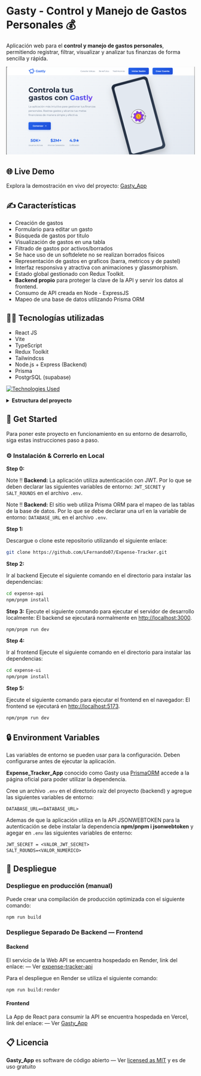 # Gasty - Control y Manejo de Gastos Personales 💰

Aplicación web para el **control y manejo de gastos personales**, permitiendo registrar, filtrar, visualizar y analizar tus finanzas de forma sencilla y rápida.

![demo](.github/readme_assets/gasty.png)

## 🌐 Live Demo

Explora la demostración en vivo del proyecto:
[Gasty_App](https://expense-gasty.vercel.app/)

## ✍️ Características

- Creación de gastos
- Formulario para editar un gasto
- Búsqueda de gastos por titulo
- Visualización de gastos en una tabla
- Filtrado de gastos por activos/borrados
- Se hace uso de un softdelete no se realizan borrados fisicos
- Representación de gastos en graficos (barra, metricos y de pastel)
- Interfaz responsiva y atractiva con animaciones y glassmorphism.
- Estado global gestionado con Redux Toolkit.
- **Backend propio** para proteger la clave de la API y servir los datos al frontend.
- Consumo de API creada en Node - ExpressJS
- Mapeo de una base de datos utilizando Prisma ORM

## 👨‍💻 Tecnologías utilizadas

- React JS
- Vite
- TypeScript
- Redux Toolkit
- Tailwindcss
- Node.js + Express (Backend)
- Prisma
- PostgrSQL (supabase)

[![Technologies Used](https://skillicons.dev/icons?i=ts,vite,react,redux,express,vercel,tailwind,prisma,postgres)](https://skillicons.dev)

<details><summary><b>Estructura del proyecto</b></summary>

```bash
Weather_Wrapper_Service/
├── .github/
│   └── assets/
│       └── gasty.png
├── backend/
│   ├── src/
│   │   ├── config/
│   │   │   └── redisClient.js
│   │   └── features/
│   │       └── weather/
│   │           ├── weather.cache.js
│   │           ├── weather.controller.js
│   │           ├── weather.route.js
│   │           └── weather.service.js
│   └── index.js
│   ├── .env
│   ├── package-lock.json
│   └── package.json
├── frontend/
│   ├── public/
│   │   ├── vite.svg
│   ├── src/
│   │   ├── assets/
│   │   │   └── react.svg
│   │   ├── components
│   │   │   ├── FormWeather.tsx
│   │   │   ├── Icons.tsx
│   │   │   └── WeatherDash.tsx
│   │   ├── mocks/
│   │   │   └── Weather_Result.json
│   │   ├── service/
│   │   │   └── weatherAPI.ts
│   │   ├── store/
│   │   │   ├── weather/
│   │   │   │   ├── WeatherSlice.ts
│   │   │   └── index.ts
│   │   ├── styles
│   │   │   ├── FormWeather.css
│   │   │   └── WeatherDash.css
│   │   ├── App.css
│   │   ├── App.tsx
│   │   ├── index.css
│   │   ├── main.tsx
│   │   ├── types.d.ts
│   │   └── vite-env.d.ts
│   ├── .env
│   ├── .gitignore
│   ├── eslint.config.js
│   ├── index.html
│   ├── package-lock.json
│   ├── package.json
│   ├── tsconfig.app.json
│   ├── tsconfig.json
│   ├── tsconfig.node.json
│   └── vite.config.ts
├── .gitignore
├── README.md
└── package-lock.json
```

</details>

## 🧰 Get Started

Para poner este proyecto en funcionamiento en su entorno de desarrollo, siga estas instrucciones paso a paso.

### ⚙️ Instalación & Correrlo en Local

**Step 0:**

Note :bangbang: **Backend:** La aplicación utiliza autenticación con JWT. Por lo que se deben declarar las siguientes variables de entorno:
`JWT_SECRET` y `SALT_ROUNDS` en el archivo `.env`.

Note :bangbang: **Backend:** El sitio web utiliza Prisma ORM para el mapeo de las tablas de la base de datos. Por lo que se debe declarar una url en la variable de entorno:
`DATABASE_URL` en el archivo `.env`.

**Step 1:**

Descargue o clone este repositorio utilizando el siguiente enlace:

```bash
git clone https://github.com/LFernando07/Expense-Tracker.git
```

**Step 2:**

Ir al backend
Ejecute el siguiente comando en el directorio para instalar las dependencias:

```bash
cd expense-api
npm/pnpm install
```

**Step 3:**
Ejecute el siguiente comando para ejecutar el servidor de desarrollo localmente:
El backend se ejecutará normalmente en [http://localhost:3000](http://localhost:3000).

```bash
npm/pnpm run dev
```

**Step 4:**

Ir al frontend
Ejecute el siguiente comando en el directorio para instalar las dependencias:

```bash
cd expense-ui
npm/pnpm install
```

**Step 5:**

Ejecute el siguiente comando para ejecutar el frontend en el navegador:
El frontend se ejecutará en [http://localhost:5173](http://localhost:5173).

```bash
npm/pnpm run dev
```

## 🔒 Environment Variables

Las variables de entorno se pueden usar para la configuración. Deben configurarse antes de ejecutar la aplicación.

**Expense_Tracker_App** conocido como Gasty usa [PrismaORM](https://www.prisma.io/) accede a la página oficial para poder utilizar la dependencia.

Cree un archivo `.env` en el directorio raíz del proyecto (backend) y agregue las siguientes variables de entorno:

```env
DATABASE_URL=<DATABASE_URL>
```

Ademas de que la aplicación utiliza en la API JSONWEBTOKEN para la autenticación se debe instalar la dependencia **npm/pnpm i jsonwebtoken**
y agegar en `.env` las siguientes variables de enterno:

```env
JWT_SECRET = <VALOR_JWT_SECRET>
SALT_ROUNDS=<VALOR_NUMERICO>

```

## 🚀 Despliegue

### Despliegue en producción (manual)

Puede crear una compilación de producción optimizada con el siguiente comando:

```bash
npm run build
```

### Despliegue Separado De Backend — Frontend

#### Backend

El servicio de la Web API se encuentra hospedado en Render, link del enlace:
— Ver [expense-tracker-api](https://weather-backend-5m1c.onrender.com/)

Para el despliegue en Render se utiliza el siguiente comando:

```bash
npm run build:render
```

#### Frontend

La App de React para consumir la API se encuentra hospedada en Vercel, link del enlace:
— Ver [Gasty_App](https://expense-gasty.vercel.app/)

## 📋 Licencia

**Gasty_App** es software de código abierto
— Ver [licensed as MIT](https://opensource.org/license/mit/) y es de uso gratuito

